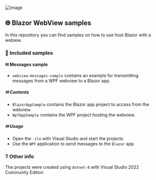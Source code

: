 ![image](https://github.com/nich2408/BlazorWebViewSamples/assets/98348348/1498fe3c-c8b4-4ec6-a2f2-fdc066eefd4d)


## 🌐 Blazor WebView samples
In this repository you can find samples on how to use host Blazor with a webiew.

### 📁 Included samples
#### ✉ Messages sample
- `webview-messages-sample` contains an example for transmitting messages from a WPF webview to a Blazor app.
##### ✉ Contents
- `BlazorAppSample` contains the Blazor app project to access from the webview.
- `WpfAppSample` contains the WPF project hosting the webview.

##### ✉ Usage
- Open the `.sln` with Visual Studio and start the projects
- Use the `WPF` application to send messages to the `Blazor` app

### ❔ Other info
The projects were created using `dotnet-8` with Visual Studio 2022 Community Edition
